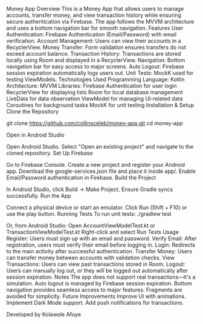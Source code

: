 Money App
Overview
This is a Money App that allows users to manage accounts, transfer money, and view transaction history while ensuring secure authentication via Firebase. The app follows the MVVM architecture and uses a bottom navigation bar for smooth navigation.
Features
User Authentication: Firebase Authentication (Email/Password) with email verification.
Account Management: Users can view their accounts in a RecyclerView.
Money Transfer: Form validation ensures transfers do not exceed account balance.
Transaction History: Transactions are stored locally using Room and displayed in a RecyclerView.
Navigation: Bottom navigation bar for easy access to major screens.
Auto Logout: Firebase session expiration automatically logs users out.
Unit Tests: MockK used for testing ViewModels.
Technologies Used
Programming Language: Kotlin
Architecture: MVVM
Libraries:
Firebase Authentication for user login
RecyclerView for displaying lists
Room for local database management
LiveData for data observation
ViewModel for managing UI-related data
Coroutines for background tasks
MockK for unit testing
Installation & Setup
Clone the Repository

git clone https://github.com/collinsceleb/money-app.git
cd money-app


Open in Android Studio


Open Android Studio.
Select "Open an existing project" and navigate to the cloned repository.
Set Up Firebase


Go to Firebase Console.
Create a new project and register your Android app.
Download the google-services.json file and place it inside app/.
Enable Email/Password authentication in Firebase.
Build the Project


In Android Studio, click Build → Make Project.
Ensure Gradle syncs successfully.
Run the App


Connect a physical device or start an emulator.
Click Run (Shift + F10) or use the play button.
Running Tests
To run unit tests:
./gradlew test

Or, from Android Studio:
Open AccountViewModelTest.kt or TransactionViewModelTest.kt
Right-click and select Run Tests
Usage
Register: Users must sign up with an email and password.
Verify Email: After registration, users must verify their email before logging in.
Login: Redirects to the main activity after successful authentication.
Transfer Money: Users can transfer money between accounts with validation checks.
View Transactions: Users can view past transactions stored in Room.
Logout: Users can manually log out, or they will be logged out automatically after session expiration.
Notes
The app does not support real transactions—it's a simulation.
Auto logout is managed by Firebase session expiration.
Bottom navigation provides seamless access to major features.
Fragments are avoided for simplicity.
Future Improvements
Improve UI with animations.
Implement Dark Mode support.
Add push notifications for transactions.

Developed by Kolawole Afuye


